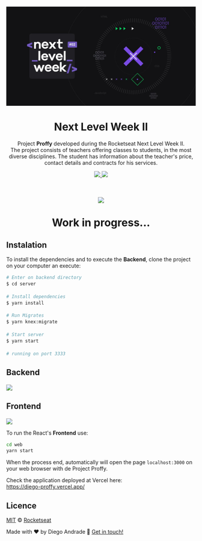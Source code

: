 <img src="web/src/assets/images/nextlevelweek2.png" align="center"></img>
<h1 align="center">Next Level Week II</h1>
<p align="center">Project <strong>Proffy</strong> developed during the Rocketseat Next Level Week II.
  <br/>
  The project consists of teachers offering classes to students, in the most diverse disciplines. The student has information about the teacher's price, contact details and contracts for his services.
</p>

<p align="center">
  <a aria-label="NodeJs version" href="https://github.com/nodejs/node/blob/master/doc/changelogs/CHANGELOG_V12.md#12.14.1">
    <img src="https://img.shields.io/badge/node.js@lts-12.14.1-informational?logo=Node.JS"></img>
  </a>
  <a aria-label="ReactJs version" href="https://github.com/facebook/react/blob/master/CHANGELOG.md#16120-november-14-2019">
    <img src="https://img.shields.io/badge/react-16.12.0-informational?logo=react"></img>
  </a>
</p>
<h1 align="center">
  <img src="web/src/assets/images/construcao.gif"></img>
  <p align="center"> <strong>Work in progress...</strong> </p>
</h1>


## Instalation
To install the dependencies and to execute the **Backend**, clone the project on your computer an execute:
```bash
# Enter on backend directory
$ cd server

# Install dependencies
$ yarn install

# Run Migrates
$ yarn knex:migrate

# Start server
$ yarn start

# running on port 3333
```

## Backend

<img align="center" src="web/src/assets/backend.gif" width="600px"></img>

## Frontend

<img align="center" src="web/src/assets/images/frontend.gif"></img>

To run the React's **Frontend** use:
```bash
cd web
yarn start
```
When the process end, automatically will open the page `localhost:3000` on your web browser with de Project Proffy.

Check the application deployed at Vercel here:    
https://diego-proffy.vercel.app/

## Licence

[MIT](./LICENSE) &copy; [Rocketseat](https://rocketseat.com.br/)

Made with ♥ by Diego Andrade :wave: [Get in touch!](https://www.linkedin.com/in/diego-rodrigo-de-andrade-98a0271a0/)
